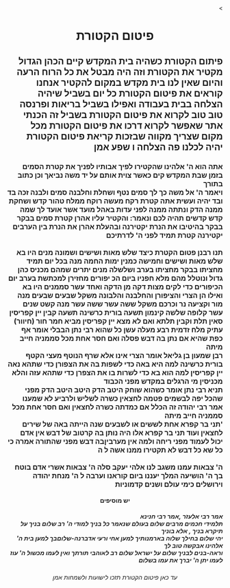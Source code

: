 <!DOCTYPE html>
<html lang="en">
 

<head>
    <meta charset="UTF-8">
    <meta name="viewport" content="width=device-width, initial-scale=1.0">
    <title> סיודר נייד - פיטום הקטורת</title>
    <link rel="stylesheet" href="index.css">
    <link rel="stylesheet" href="index.py">
  
</head>
<body dir="rtl"   
 <div class="background-image"></div> >

   <H1 ><center> פיטום הקטורת </center></H1>
   <H2>   <b> פיתום הקטורת כשהיה בית המקדש קיים הכהן הגדול מקטיר את הקטורת וזה היה מבטל את כל הרוח הרעה והיום שאין לנו בית מקדש במקום להקטיר אנחנו קוראים את פיטום הקטורת כל יום בשביל שיהיה הצלחה בבית בעבודה ואפילו בשביל בריאות ופרנסה טוב טוב לקרוא את פיטום הקטורת בשביל זה הכנתי אתר שאפשר לקרוא דרכו את פיטום הקטורת מכל מקום שצריך מקווה שבזכות קריאת פיטום הקטורת יהיה לכלנו פה הצלחה ו שפע אמן  </b></H2>
<H3 font-size: 36px; 
      text-align: center; 
      margin-bottom: 30px
    >   אתה הוא ה' אלהינו שהקטירו לפיך אבותיו לפניך את קטרת הסמים בזמן שבת המקדש קים כאשר צוית אותם על יד משה נביאך  וכן כתוב בתורך
    <br>
    ויאמר ה' אל משה כך לך סמים נטף ושחלת וחלבנה סמים ולבנה זכה בד ובד יהיה 
     ועשית אתה קטרת רקח מעשה רוקח ממלח טהור קדש ושחקת ממנה הדק ונתתה ממנה לפני עדות באהל מועד אשר אועד לך שמה קדש קדשים תהיה לכם ונאמר: והקטיר עליו אהרן קטרת סמים בבקר בבקר בהיטיבו את הנרת יקטירנה ובהעלת אהרן את הנרת בין הערבים יקטירנה קטרת תמיד לפני ה' לדרתיכם 
     <br><br>
     תנו רבנן פטום הקטרת כיצד שלש מאות ושישים ושמונה מנים היו בא שלש מאות ושישים וחמישה כמנין ימות החמה מנה בכל יום תמיד מחציתו בבקר מחציתו בערב
       ושלשלה מנים יתרים שמהם מכניס כהן גדול ונוטלל מהם מלא חפניו ביום הכ יפורים מחזירן למכתשת בערב יום הכיפורים כדי לקים מצות דקה מן הדקה ואחד עשר סממנים היו בא ואילו הן הצרי והציפורן והחלבנה והלבונה משקל שבעים שבעים מנה מור וקציעה נר וכרכם משקל ששה עשר ששה עשר מנה קשט שנים עשר קלופה שלשה קינמון תשעה בורית כרשינה תשעה קבין יין קפריסין סאין תלת וקבין תלתא ואם לא מצא יין קפריסין מביא חמר חור (חיוור) עתיק מלח זדמית רבע מעלה עשן כל שהוא רבי נתן הבבלי אומר אף כפת שהיא אם נתן בה דבש פסלה ואם חסר אחת מכל סממניה חייב מיתה
       <br>
       רבן שמעון בן גליאל אומר הצרי אינו אלא שרף הנוטף מעצי הקטף בורית כרשינה למה היא באה כדי לשפות בה את הצפורן כדי שתהא נאה יין קפריסין למה הוא בא כדי לשרות בו את הצפרן כדי שתהא עזה והלא מכניסין מי הרגלים במקדש מפני הכבוד
       <br>
       תניא רבי נתן אומר כשהוא שוחק היטב הדק היטב היטב הדק מפני שהכל יפה לבשמים פטמה לחצאין כשרה לשליש ולרביע לא שמענו 
       אמר רבי יהודה זה הכלל אם כמדתה כשרה לחצאין ואם חסר אחת מכל סממניה חייב מיתה
       <br>
       'תני בר קפרא אחת לששים או לשבעים שנה הייתה באה של שירים לחצאין ועוד תני בר קפרא אלו היה נותן בה קרטוב של דבש אין אדם יכול לעמוד מפני ריחה ולמה אין מערביןבה דבש מפני שהתורה אמרה כי כל שא כל דבש  לא תקטירו ממנו אשה ל ה
       <br> <br>
       ה' צבאות עמנו משגב לנו אלהי יעקב סלה ה' צבאות אשרי אדם בוטח בך ה' הושיעה המלך יעננו ביום קוראנו וערבה ל ה' מנחת יהודה וירושלים כימי עולם ושנים קדמוניות 
        



</H3>
<h4><center>יש מוסיפים</center></h4>
<h5>אמר רבי אלעזר ,אמר רבי חנינא 
    <br>
    תלמידי חכמים מרבים שלום בעולם שנאמר כל בניך למודי ה' רב שלום בניך על תיקרא בניך , אלא בוניך 
    <br>
    יהי שלום בחילך שלוה בארמנותיך למען אחי ורעי אדברנה-שלוםבך למען בית ה' אלהינו אבקשה טוב לך 
    <br>
    וראה-בנים לבניך שלום על ישראל שלום רב לאוהבי תורתך ואין לעמו מכשול ה' עוז לעמו יתן ה' יברך את עמו בשלום 

</h5>
<h6><Center>עד כאן פיטום הקטורת תזכו לישועות ולשמחות אמן</Center></h6>
 
<script src="index.js"></script>
</body>
</html>
